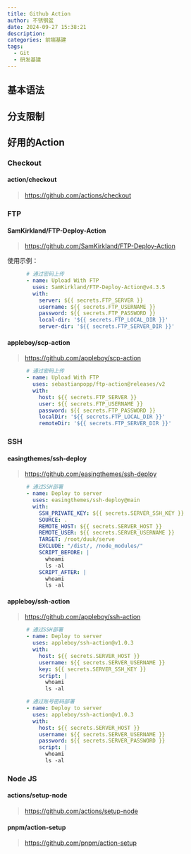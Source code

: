 ```yaml
---
title: Github Action
author: 不锈钢盆
date: 2024-09-27 15:38:21
description:
categories: 前端基建
tags:
  - Git
  - 研发基建
---
```


## 基本语法

## 分支限制

## 好用的Action

### Checkout

#### action/checkout

> <https://github.com/actions/checkout>

### FTP

#### SamKirkland/FTP-Deploy-Action

> <https://github.com/SamKirkland/FTP-Deploy-Action>

使用示例：

```yml
      # 通过密码上传
      - name: Upload With FTP
        uses: SamKirkland/FTP-Deploy-Action@v4.3.5
        with:
          server: ${{ secrets.FTP_SERVER }}
          username: ${{ secrets.FTP_USERNAME }}
          password: ${{ secrets.FTP_PASSWORD }}
          local-dir: '${{ secrets.FTP_LOCAL_DIR }}'
          server-dir: '${{ secrets.FTP_SERVER_DIR }}'
```

#### appleboy/scp-action

> <https://github.com/appleboy/scp-action>

```yml
      # 通过密码上传
      - name: Upload With FTP
        uses: sebastianpopp/ftp-action@releases/v2
        with:
          host: ${{ secrets.FTP_SERVER }}
          user: ${{ secrets.FTP_USERNAME }}
          password: ${{ secrets.FTP_PASSWORD }}
          localDir: '${{ secrets.FTP_LOCAL_DIR }}'
          remoteDir: '${{ secrets.FTP_SERVER_DIR }}'
```

### SSH

#### easingthemes/ssh-deploy

> <https://github.com/easingthemes/ssh-deploy>

```yml
      # 通过SSH部署
      - name: Deploy to server
        uses: easingthemes/ssh-deploy@main
        with:
          SSH_PRIVATE_KEY: ${{ secrets.SERVER_SSH_KEY }}
          SOURCE: .
          REMOTE_HOST: ${{ secrets.SERVER_HOST }}
          REMOTE_USER: ${{ secrets.SERVER_USERNAME }}
          TARGET: /root/duuk/serve
          EXCLUDE: "/dist/, /node_modules/"
          SCRIPT_BEFORE: |
            whoami
            ls -al
          SCRIPT_AFTER: |
            whoami
            ls -al
```

#### appleboy/ssh-action

> <https://github.com/appleboy/ssh-action>

```yml
      # 通过SSH部署
      - name: Deploy to server
        uses: appleboy/ssh-action@v1.0.3
        with:
          host: ${{ secrets.SERVER_HOST }}
          username: ${{ secrets.SERVER_USERNAME }}
          key: ${{ secrets.SERVER_SSH_KEY }}
          script: |
            whoami
            ls -al
```

```yml
      # 通过账号密码部署
      - name: Deploy to server
        uses: appleboy/ssh-action@v1.0.3
        with:
          host: ${{ secrets.SERVER_HOST }}
          username: ${{ secrets.SERVER_USERNAME }}
          password: ${{ secrets.SERVER_PASSWORD }}
          script: |
            whoami
            ls -al
```

### Node JS

#### actions/setup-node

> <https://github.com/actions/setup-node>

#### pnpm/action-setup

> <https://github.com/pnpm/action-setup>
